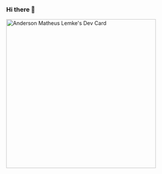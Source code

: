 ### Hi there 👋

<a href="https://app.daily.dev/lemke"><img src="https://api.daily.dev/devcards/50ea9158a7394efb93af8799039eed0a.png?r=q5d" width="400" alt="Anderson Matheus Lemke's Dev Card"/></a>

<!--
**matheuslemke/matheuslemke** is a ✨ _special_ ✨ repository because its `README.md` (this file) appears on your GitHub profile.

Here are some ideas to get you started:

- 🔭 I’m currently working on ...
- 🌱 I’m currently learning ...
- 👯 I’m looking to collaborate on ...
- 🤔 I’m looking for help with ...
- 💬 Ask me about ...
- 📫 How to reach me: ...
- 😄 Pronouns: ...
- ⚡ Fun fact: ...
-->
